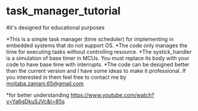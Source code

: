 # task_manager_tutorial 
#it's designed for educational purposes

*This is a simple task manager (time scheduler) for implementing in embedded systems that do not support OS. 
*The code only manages the time for executing tasks without controlling resource.
*The systick_handler is a simulation of base timer in MCUs. You must replace its body with your code to have base time with interrupts.
*The code can be designed better than the current version and I have some ideas to make it professional. If you interested in them feel free to contact me by
mojtaba.zamani.65@gmail.com

*for better understanding https://www.youtube.com/watch?v=Ya6gDkuSJVc&t=85s

